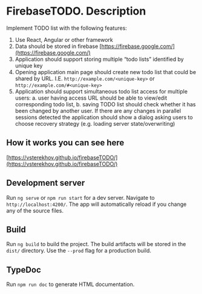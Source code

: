 # FirebaseTODO. Description

Implement TODO list with the following features: 
1. Use React, Angular or other framework 
2. Data should be stored in firebase [https://firebase.google.com/](https://firebase.google.com/) 
3. Application should support storing multiple “todo lists” identified by unique key 
4. Opening application main page should create new todo list that could be shared by URL. 
    I.E. `http://example.com/<unique-key>` or `http://example.com/#<unique-key>`
5. Application should support simultaneous todo list access for multiple users: 
    a. user having access URL should be able to view/edit corresponding todo list, 
    b. saving TODO list should check whether it has been changed by another user. If 
        there are any changes in parallel sessions detected the application should show a dialog asking users to choose recovery strategy (e.g. loading server state/overwriting)

## How it works you can see here

[https://vsterekhov.github.io/firebaseTODO/](https://vsterekhov.github.io/firebaseTODO/)

## Development server

Run `ng serve` or `npm run start` for a dev server. Navigate to `http://localhost:4200/`. The app will automatically reload if you change any of the source files.

## Build

Run `ng build` to build the project. The build artifacts will be stored in the `dist/` directory. Use the `--prod` flag for a production build.

## TypeDoc

Run `npm run doc` to generate HTML documentation.


